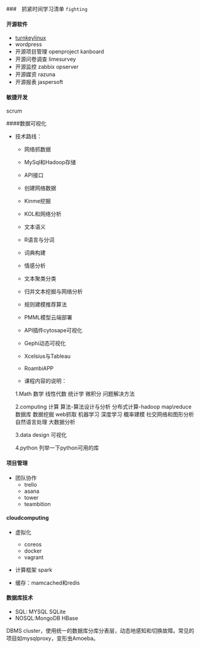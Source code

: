 ###　抓紧时间学习清单
`fighting`

#### 开源软件

- [turnkeylinux](http://www.turnkeylinux.org/all)
- wordpress
- 开源项目管理 openproject  kanboard
- 开源问卷调查 limesurvey
- 开源监控 zabbix opserver
- 开源媒资 razuna
- 开源报表 jaspersoft


#### 敏捷开发
scrum

####数据可视化

- 技术路线：
  - 网络抓数据
  - MySql和Hadoop存储
  - API接口
  - 创建网络数据
  - Kinme挖掘
  - KOL和网络分析
  - 文本语义
  - R语言与分词
  - 词典构建
  - 情感分析
  - 文本聚类分类
  - 归并文本挖掘与网络分析
  - 规则建模推荐算法
  - PMML模型云端部署
  - API插件cytosape可视化
  - Gephi动态可视化
  - Xcelsius与Tableau
  - RoambiAPP


  - 课程内容的说明：

  1.Math 数学
  线性代数
  统计学
  微积分
  问题解决方法

  2.computing 计算
  算法-算法设计与分析
  分布式计算-hadoop map\reduce
  数据库
  数据挖掘
  web抓取
  机器学习
  深度学习
  概率建模
  社交网络和图形分析
  自然语言处理
  大数据分析

  3.data design
  可视化

  4.python
  列举一下python可用的库



#### 项目管理

- 团队协作
  - trello
  - asana
  - tower
  - teambition

#### cloudcomputing

- 虚拟化
  - coreos
  - docker
  - vagrant

- 计算框架 spark
- 缓存：mamcached和redis

#### 数据库技术

- SQL: MYSQL  SQLite
- NOSQL:MongoDB  HBase




DBMS cluster，使用统一的数据库分库分表层，动态地感知和切换故障。常见的项目如mysqlproxy，变形虫Amoeba。
